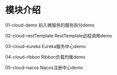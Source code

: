 # 模块介绍

01-cloud-demo 初入微服务的服务拆分demo

02-cloud-restTemplate RestTemplate远程调用demo

03-cloud-eureka Eureka服务中心demo

04-cloud-ribbon Ribbon负载均衡demo

05-cloud-nacos Nacos注册中心demo